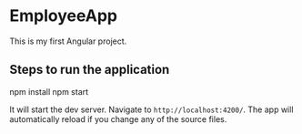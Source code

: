 # EmployeeApp

This is my first Angular project. 

## Steps to run the application

npm install
npm start

It will start the dev server. Navigate to `http://localhost:4200/`. The app will automatically reload if you change any of the source files.

